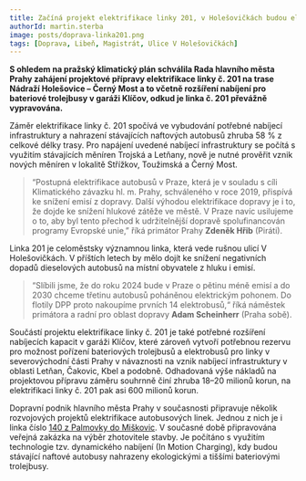 ```yaml
---
title: Začíná projekt elektrifikace linky 201, v Holešovičkách budou elektrobusy
authorId: martin.sterba
image: posts/doprava-linka201.png
tags: [Doprava, Libeň, Magistrát, Ulice V Holešovičkách]
---
```


**S ohledem na pražský klimatický plán schválila Rada hlavního města Prahy zahájení projektové přípravy elektrifikace linky č. 201 na trase Nádraží Holešovice – Černý Most a to včetně rozšíření nabíjení pro bateriové trolejbusy v garáži Klíčov, odkud je linka č. 201 převážně vypravována.**

Záměr elektrifikace linky č. 201 spočívá ve vybudování potřebné nabíjecí infrastruktury a nahrazení stávajících naftových autobusů zhruba 58 % z celkové délky trasy. Pro napájení uvedené nabíjecí infrastruktury se počítá s využitím stávajících měníren Trojská a Letňany, nově je nutné prověřit vznik nových měníren v lokalitě Střížkov, Toužimská a Černý Most. 

>“Postupná elektrifikace autobusů v Praze, která je v souladu s cíli Klimatického závazku hl. m. Prahy, schváleného v roce 2019, přispívá ke snížení emisí z dopravy. Další výhodou elektrifikace dopravy je i to, že dojde ke snížení hlukové zátěže ve městě. V Praze navíc usilujeme o to, aby byl tento přechod k udržitelnější dopravě spolufinancován programy Evropské unie,” říká primátor Prahy **Zdeněk Hřib** (Piráti).

Linka 201 je celoměstsky významnou linka, která vede rušnou ulicí V Holešovičkách. V příštích letech by mělo dojít ke snížení negativních dopadů dieselových autobusů na místní obyvatele z hluku i emisí. 

>“Slíbili jsme, že do roku 2024 bude v Praze o pětinu méně emisí a do 2030 chceme třetinu autobusů poháněnou elektrickým pohonem. Do flotily DPP proto nakoupíme prvních 14 elektrobusů,“ říká náměstek primátora a radní pro oblast dopravy **Adam Scheinherr** (Praha sobě).

Součástí projektu elektrifikace linky č. 201 je také potřebné rozšíření nabíjecích kapacit v garáži Klíčov, které zároveň vytvoří potřebnou rezervu pro možnost pořízení bateriových trolejbusů a elektrobusů pro linky v severovýchodní části Prahy v návaznosti na vznik nabíjecí infrastruktury v oblasti Letňan, Čakovic, Kbel a podobně. Odhadovaná výše nákladů na projektovou přípravu záměru souhrnně činí zhruba 18–20 milionů korun, na elektrifikaci linky č. 201 pak asi 600 milionů korun.

Dopravní podnik hlavního města Prahy v současnosti připravuje několik rozvojových projektů elektrifikace autobusových linek. Jednou z nich je i linka číslo [140 z Palmovky do Miškovic](https://praha8.pirati.cz/aktuality/na-lince-140-budou-jezdit-trolejbusy.html). V současné době připravována veřejná zakázka na výběr zhotovitele stavby. Je počítáno s využitím technologie tzv. dynamického nabíjení (In Motion Charging), kdy budou stávající naftové autobusy nahrazeny ekologickými a tiššími bateriovými trolejbusy. 

